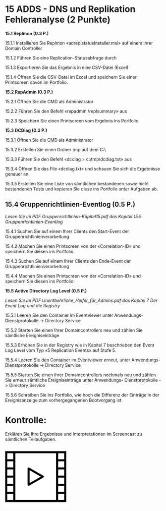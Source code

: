 # 15 ADDS - DNS und Replikation Fehleranalyse (2 Punkte)
**15.1 Replmon (0.3 P.)**

15\.1.1 Installieren Sie Replmon «adreplstatusInstaller.msi» auf einem Ihrer Domain Controller

15\.1.2 Führen Sie eine Replication-Statusabfrage durch

15\.1.3 Exportieren Sie das Ergebnis in eine CSV-Datei (Excel)

15\.1.4 Öffnen Sie die CSV-Datei im Excel und speichern Sie einen Printscreen davon im Portfolio.

**15.2 RepAdmin (0.3 P.)**

15\.2.1 Öffnen Sie die CMD als Administrator

15\.2.2 Führen Sie den Befehl «repadmin /replsummary» aus

15\.2.3 Speichern Sie einen Printscreen vom Ergebnis ins Portfolio

**15.3 DCDiag (0.3 P.)**

15\.3.1 Öffnen Sie die CMD als Administrator

15\.3.2 Erstellen Sie einen Ordner tmp auf dem C:\

15\.3.3 Führen Sie den Befehl «dcdiag > c:\tmp\dcdiag.txt» aus

15\.3.4 Öffnen Sie das File «dcdiag.txt» und schauen Sie sich die Ergebnisse genauer an

15\.3.5 Erstellen Sie eine Liste von sämtlichen bestandenen sowie nicht bestandenen Tests und kopieren Sie diese ins Portfolio unter Aufgaben ab.

## **15.4 Gruppenrichtlinien-Eventlog (0.5 P.)**
*Lesen Sie im PDF Gruppenrichtlinien-Kapitel15.pdf das Kapitel 15.5 Gruppenrichtlinien-Eventlog*

15\.4.1 Suchen Sie auf einem Ihrer Clients den Start-Event der Gruppenrichtlinienverarbeitung

15\.4.2 Machen Sie einen Printscreen von der «Correlation-ID» und speichern Sie diesen ins Portfolio

15\.4.3 Suchen Sie auf einem Ihrer Clients den Ende-Event der Gruppenrichtlinienverarbeitung

15\.4.4 Machen Sie einen Printscreen von der «Correlation-ID» und speichern Sie diesen ins Portfolio

**15.5 Active Directory Log Level (0.5 P.)**

*Lesen Sie im PDF Unentbehrliche\_Helfer\_für\_Admins.pdf das Kapitel 7 Der Event Log und die Registry*

15\.5.1 Leeren Sie den Container im Eventviewer unter Anwendungs- Dienstprotokolle -> Directory Service

15\.5.2 Starten Sie einen Ihrer Domaincontrollers neu und zählen Sie sämtliche Ereigniseinträge

15\.5.3 Erhöhen Sie in der Registry wie in Kapitel 7 beschrieben den Event Log Level vom Typ «5 Replication Events» auf Stufe 5.

15\.5.4 Leeren Sie den Container im Eventviewer erneut, unter Anwendungs- Dienstprotokolle -> Directory Service

15\.5.5 Starten Sie einen Ihrer Domaincontrollers nochmals neu und zählen Sie erneut sämtliche Ereigniseinträge unter Anwendungs- Dienstprotokolle -> Directory Service

15\.5.6 Schreiben Sie ins Portfolio, wie hoch die Differenz der Einträge in der Ereignisanzeige zum vorhergegangenen Bootvorgang ist
# Kontrolle:
Erklären Sie Ihre Ergebnisse und Interpretationen im Screencast zu sämtlichen Teilaufgaben.

![Picture1](/images/Kontrolle.png)

